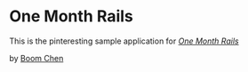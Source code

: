 # One Month Rails

This is the pinteresting sample application for [*One Month Rails*](http://onemonthrails.com)

by [Boom Chen](http://www.pansypanda.com)
